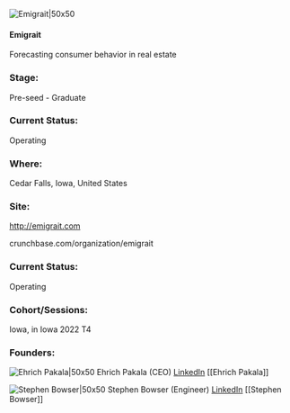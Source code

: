 

![Emigrait|50x50](https://apimg.techstars.com/profiles/1666810383702_416879.png)

#### Emigrait
Forecasting consumer behavior in real estate

### Stage: 
Pre-seed - Graduate 

### Current Status: 
Operating

### Where:
Cedar Falls, Iowa, United States

### Site:
http://emigrait.com



crunchbase.com/organization/emigrait

### Current Status: 
Operating

### Cohort/Sessions: 
Iowa, in Iowa 2022 T4

### Founders: 

![Ehrich Pakala|50x50]() Ehrich Pakala (CEO) [LinkedIn](https://linkedin.com/in/ehrich-pakala-993b1360) [[Ehrich Pakala]]

![Stephen Bowser|50x50](https://www.f6s.com/static-resource/images/profile-placeholder-user.jpg) Stephen Bowser (Engineer) [LinkedIn](https://linkedin.com/in/stephenbowser) [[Stephen Bowser]]


